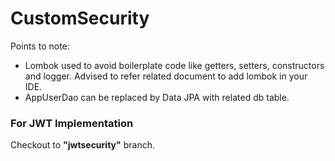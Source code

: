 # CustomSecurity

Points to note:
<ul>
  <li>Lombok used to avoid boilerplate code like getters, setters, constructors and logger. Advised to refer related document to add lombok in your IDE.</li>
  <li>AppUserDao can be replaced by Data JPA with related db table.</li>
</ul>

<h3>For JWT Implementation</h3>
Checkout to <b>"jwtsecurity"</b> branch.
